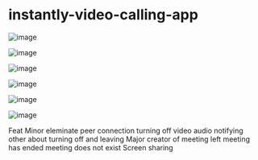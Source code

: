 # instantly-video-calling-app
![image](https://github.com/eissafaheem/instantly-video-calling-app/assets/68000460/2f68ce1c-46e6-42e5-9ff4-56f93c97d6cb)

![image](https://github.com/eissafaheem/instantly-video-calling-app/assets/68000460/d06c2771-2cb4-427f-99e7-ab8819fb756c)

![image](https://github.com/eissafaheem/instantly-video-calling-app/assets/68000460/427340e9-2671-4255-9774-f32bfcab9894)

![image](https://github.com/eissafaheem/instantly-video-calling-app/assets/68000460/2c4076af-7d2b-4a99-bd5f-4cf2cc45db9e)

![image](https://github.com/eissafaheem/instantly-video-calling-app/assets/68000460/4ceb82a4-0230-431c-b142-34364180eddc)

![image](https://github.com/eissafaheem/instantly-video-calling-app/assets/68000460/ceadc146-fa57-47eb-91c0-3fa459e21f61)

Feat
    Minor
        eleminate peer connection
        turning off video audio
        notifying other about turning off and leaving
    Major
        creator of meeting left meeting has ended
        meeting does not exist
        Screen sharing
